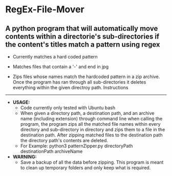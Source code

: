 # RegEx-File-Mover
A python program that will automatically move contents within a directorie's sub-directories if the content's titles match a pattern using regex
---

* Currently matches a hard coded pattern

* Matches files that contain a '-' and end in jpg

* Zips files whose names match the hardcoded pattern in a zip archive. Once the program has ran through all sub-directories it deletes everything within the given directroy path. 
Instructions
---
* **USAGE:** 
  * Code currently only tested with Ubuntu bash
  * When given a directory path, a destination path, and an archive name (including extension) through command line when calling the program, the program zips all the matched file names within every directory and sub-directory in directory and zips them to a file in the destination path. After zipping matched files to the destination path the directory path's contents are deleted.
  * For Example: python3 patternZipper.py directoryPath destinationPath archiveName
* **WARNING:** 
  * Save a backup of all the data before zipping. This program is meant to clean up temporary folders and only keep what is required. 

